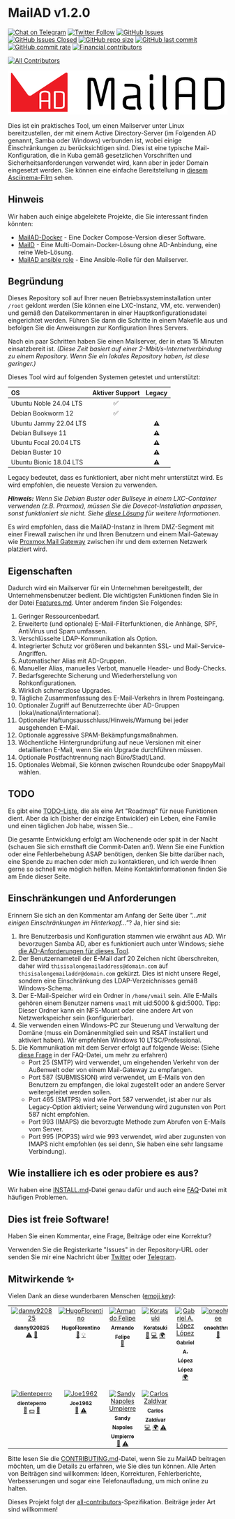 # MailAD v1.2.0

[![Chat on Telegram](https://img.shields.io/badge/Chat%20on-Telegram-brightgreen?style=flat-square)](https://t.me/MailAD_dev) [![Twitter Follow](https://img.shields.io/twitter/follow/co7wt?label=Follow&style=flat-square)](https://twitter.com/co7wt) [![GitHub Issues](https://img.shields.io/github/issues/stdevPavelmc/mailad?style=flat-square)](https://github.com/stdevPavelmc/mailad/issues) [![GitHub Issues Closed](https://img.shields.io/github/issues-closed/stdevPavelmc/mailad?style=flat-square)](https://github.com/stdevPavelmc/mailad/issues?q=is%3Aissue+is%3Aclosed) [![GitHub repo size](https://img.shields.io/github/repo-size/stdevPavelmc/mailad?style=flat-square)](https://github.com/stdevPavelmc/mailad/archive/master.zip) [![GitHub last commit](https://img.shields.io/github/last-commit/stdevPavelmc/mailad?style=flat-square)](https://github.com/stdevPavelmc/mailad/commits/master) [![GitHub commit rate](https://img.shields.io/github/commit-activity/m/stdevPavelmc/mailad?style=flat-square)](https://github.com/stdevPavelmc/mailad/commits/master) [![Financial contributors](https://opencollective.com/mailad/tiers/badge.svg)](https://opencollective.com/mailad)

<!-- ALL-CONTRIBUTORS-BADGE:START - Do not remove or modify this section -->
[![All Contributors](https://img.shields.io/badge/all_contributors-11-orange.svg?style=flat-square)](#contributors-)
<!-- ALL-CONTRIBUTORS-BADGE:END -->

![MailAD Logo](../logos/MailAD-logo-full_white_background.png)

Dies ist ein praktisches Tool, um einen Mailserver unter Linux bereitzustellen, der mit einem Active Directory-Server (im Folgenden AD genannt, Samba oder Windows) verbunden ist, wobei einige Einschränkungen zu berücksichtigen sind. Dies ist eine typische Mail-Konfiguration, die in Kuba gemäß gesetzlichen Vorschriften und Sicherheitsanforderungen verwendet wird, kann aber in jeder Domain eingesetzt werden. Sie können eine einfache Bereitstellung in [diesem Asciinema-Film](https://asciinema.org/a/fD1LuVLfeb8RPCHOIgbR1J9d8) sehen.

## Hinweis

Wir haben auch einige abgeleitete Projekte, die Sie interessant finden könnten:

- [MailAD-Docker](https://github.com/stdevPavelmc/mailad-docker/) - Eine Docker Compose-Version dieser Software.
- [MailD](https://github.com/stdevPavelmc/maild/) - Eine Multi-Domain-Docker-Lösung ohne AD-Anbindung, eine reine Web-Lösung.
- [MailAD ansible role](https://github.com/stdevPavelmc/mailad-ansible-role) - Eine Ansible-Rolle für den Mailserver.

## Begründung

Dieses Repository soll auf Ihrer neuen Betriebssysteminstallation unter `/root` geklont werden (Sie können eine LXC-Instanz, VM, etc. verwenden) und gemäß den Dateikommentaren in einer Hauptkonfigurationsdatei eingerichtet werden. Führen Sie dann die Schritte in einem Makefile aus und befolgen Sie die Anweisungen zur Konfiguration Ihres Servers.

Nach ein paar Schritten haben Sie einen Mailserver, der in etwa 15 Minuten einsatzbereit ist. *(Diese Zeit basiert auf einer 2-Mbit/s-Internetverbindung zu einem Repository. Wenn Sie ein lokales Repository haben, ist diese geringer.)*

Dieses Tool wird auf folgenden Systemen getestet und unterstützt:

| OS | Aktiver Support | Legacy |
|:--- |:---:|:---:|
| Ubuntu Noble 24.04 LTS | ✅ |  |
| Debian Bookworm 12 | ✅ |  |
| Ubuntu Jammy 22.04 LTS |  | ⚠️ |
| Debian Bullseye 11 |  | ⚠️ |
| Ubuntu Focal 20.04 LTS |  | ⚠️ |
| Debian Buster 10 |  | ⚠️ |
| Ubuntu Bionic 18.04 LTS |  | ⚠️ |

Legacy bedeutet, dass es funktioniert, aber nicht mehr unterstützt wird. Es wird empfohlen, die neueste Version zu verwenden.

***Hinweis:** Wenn Sie Debian Buster oder Bullseye in einem LXC-Container verwenden (z.B. Proxmox), müssen Sie die Dovecot-Installation anpassen, sonst funktioniert sie nicht. Siehe [diese Lösung](https://serverfault.com/questions/976250/dovecot-lxc-apparmor-denied-buster) für weitere Informationen.*

Es wird empfohlen, dass die MailAD-Instanz in Ihrem DMZ-Segment mit einer Firewall zwischen ihr und Ihren Benutzern und einem Mail-Gateway wie [Proxmox Mail Gateway](https://www.proxmox.com/de/proxmox-mail-gateway) zwischen ihr und dem externen Netzwerk platziert wird.

## Eigenschaften

Dadurch wird ein Mailserver für ein Unternehmen bereitgestellt, der Unternehmensbenutzer bedient. Die wichtigsten Funktionen finden Sie in der Datei [Features.md](../Features.md). Unter anderem finden Sie Folgendes:

1. Geringer Ressourcenbedarf.
2. Erweiterte (und optionale) E-Mail-Filterfunktionen, die Anhänge, SPF, AntiVirus und Spam umfassen.
3. Verschlüsselte LDAP-Kommunikation als Option.
4. Integrierter Schutz vor größeren und bekannten SSL- und Mail-Service-Angriffen.
5. Automatischer Alias mit AD-Gruppen.
6. Manueller Alias, manuelles Verbot, manuelle Header- und Body-Checks.
7. Bedarfsgerechte Sicherung und Wiederherstellung von Rohkonfigurationen.
8. Wirklich schmerzlose Upgrades.
9. Tägliche Zusammenfassung des E-Mail-Verkehrs in Ihrem Posteingang.
10. Optionaler Zugriff auf Benutzerrechte über AD-Gruppen (lokal/national/international).
11. Optionaler Haftungsausschluss/Hinweis/Warnung bei jeder ausgehenden E-Mail.
12. Optionale aggressive SPAM-Bekämpfungsmaßnahmen.
13. Wöchentliche Hintergrundprüfung auf neue Versionen mit einer detaillierten E-Mail, wenn Sie ein Upgrade durchführen müssen.
14. Optionale Postfachtrennung nach Büro/Stadt/Land.
15. Optionales Webmail, Sie können zwischen Roundcube oder SnappyMail wählen.

## TODO

Es gibt eine [TODO-Liste](../TODO.md), die als eine Art "Roadmap" für neue Funktionen dient. Aber da ich (bisher der einzige Entwickler) ein Leben, eine Familie und einen täglichen Job habe, wissen Sie...

Die gesamte Entwicklung erfolgt am Wochenende oder spät in der Nacht (schauen Sie sich ernsthaft die Commit-Daten an!). Wenn Sie eine Funktion oder eine Fehlerbehebung ASAP benötigen, denken Sie bitte darüber nach, eine Spende zu machen oder mich zu kontaktieren, und ich werde Ihnen gerne so schnell wie möglich helfen. Meine Kontaktinformationen finden Sie am Ende dieser Seite.

## Einschränkungen und Anforderungen

Erinnern Sie sich an den Kommentar am Anfang der Seite über *"...mit einigen Einschränkungen im Hinterkopf..."*? Ja, hier sind sie:

1. Ihre Benutzerbasis und Konfiguration stammen wie erwähnt aus AD. Wir bevorzugen Samba AD, aber es funktioniert auch unter Windows; siehe [die AD-Anforderungen für dieses Tool](../AD_Requirements.md).
2. Der Benutzernameteil der E-Mail darf 20 Zeichen nicht überschreiten, daher wird `thisisalongemailaddress@domain.com` auf `thisisalongemailaddr@domain.com` gekürzt. Dies ist nicht unsere Regel, sondern eine Einschränkung des LDAP-Verzeichnisses gemäß Windows-Schema.
3. Der E-Mail-Speicher wird ein Ordner in `/home/vmail` sein. Alle E-Mails gehören einem Benutzer namens `vmail` mit uid:5000 & gid:5000. Tipp: Dieser Ordner kann ein NFS-Mount oder eine andere Art von Netzwerkspeicher sein (konfigurierbar).
4. Sie verwenden einen Windows-PC zur Steuerung und Verwaltung der Domäne (muss ein Domänenmitglied sein und RSAT installiert und aktiviert haben). Wir empfehlen Windows 10 LTSC/Professional.
5. Die Kommunikation mit dem Server erfolgt auf folgende Weise: (Siehe [diese Frage](../FAQ.md#what-ports-i-need-to-get-open-to-make-sure-the-servers-works-ok) in der FAQ-Datei, um mehr zu erfahren)
    - Port 25 (SMTP) wird verwendet, um eingehenden Verkehr von der Außenwelt oder von einem Mail-Gateway zu empfangen.
    - Port 587 (SUBMISSION) wird verwendet, um E-Mails von den Benutzern zu empfangen, die lokal zugestellt oder an andere Server weitergeleitet werden sollen.
    - Port 465 (SMTPS) wird wie Port 587 verwendet, ist aber nur als Legacy-Option aktiviert; seine Verwendung wird zugunsten von Port 587 nicht empfohlen.
    - Port 993 (IMAPS) die bevorzugte Methode zum Abrufen von E-Mails vom Server.
    - Port 995 (POP3S) wird wie 993 verwendet, wird aber zugunsten von IMAPS nicht empfohlen (es sei denn, Sie haben eine sehr langsame Verbindung).

## Wie installiere ich es oder probiere es aus?

Wir haben eine [INSTALL.md](../INSTALL.md)-Datei genau dafür und auch eine [FAQ](../FAQ.md)-Datei mit häufigen Problemen.

## Dies ist freie Software!

Haben Sie einen Kommentar, eine Frage, Beiträge oder eine Korrektur?

Verwenden Sie die Registerkarte "Issues" in der Repository-URL oder senden Sie mir eine Nachricht über [Twitter](https://twitter.com/co7wt) oder [Telegram](https://t.me/pavelmc).

## Mitwirkende ✨

Vielen Dank an diese wunderbaren Menschen ([emoji key](https://allcontributors.org/docs/en/emoji-key)):

<!-- ALL-CONTRIBUTORS-LIST:START - Do not remove or modify this section -->
<!-- prettier-ignore-start -->
<!-- markdownlint-disable -->
<table>
  <tbody>
    <tr>
      <td align="center" valign="top" width="14.28%"><a href="https://github.com/danny920825"><img src="https://avatars2.githubusercontent.com/u/33090194?v=4?s=100" width="100px;" alt="danny920825"/><br /><sub><b>danny920825</b></sub></a><br /><a href="https://github.com/stdevPavelmc/mailad/commits?author=danny920825" title="Tests">⚠️</a> <a href="#ideas-danny920825" title="Ideas, Planning, & Feedback">🤔</a></td>
      <td align="center" valign="top" width="14.28%"><a href="https://github.com/HugoFlorentino"><img src="https://avatars0.githubusercontent.com/u/11479345?v=4?s=100" width="100px;" alt="HugoFlorentino"/><br /><sub><b>HugoFlorentino</b></sub></a><br /><a href="#ideas-HugoFlorentino" title="Ideas, Planning, & Feedback">🤔</a> <a href="#example-HugoFlorentino" title="Examples">💡</a></td>
      <td align="center" valign="top" width="14.28%"><a href="https://www.sysadminsdecuba.com"><img src="https://avatars1.githubusercontent.com/u/12705691?v=4?s=100" width="100px;" alt="Armando Felipe"/><br /><sub><b>Armando Felipe</b></sub></a><br /><a href="#ideas-armandofcom" title="Ideas, Planning, & Feedback">🤔</a></td>
      <td align="center" valign="top" width="14.28%"><a href="https://github.com/Koratsuki"><img src="https://avatars0.githubusercontent.com/u/20727446?v=4?s=100" width="100px;" alt="Koratsuki"/><br /><sub><b>Koratsuki</b></sub></a><br /><a href="#ideas-Koratsuki" title="Ideas, Planning, & Feedback">🤔</a> <a href="https://github.com/stdevPavelmc/mailad/commits?author=Koratsuki" title="Code">💻</a> <a href="#translation-Koratsuki" title="Translation">🌍</a></td>
      <td align="center" valign="top" width="14.28%"><a href="http://www.daxslab.com"><img src="https://avatars0.githubusercontent.com/u/13596248?v=4?s=100" width="100px;" alt="Gabriel A. López López"/><br /><sub><b>Gabriel A. López López</b></sub></a><br /><a href="#translation-glpzzz" title="Translation">🌍</a></td>
      <td align="center" valign="top" width="14.28%"><a href="https://github.com/oneohthree"><img src="https://avatars0.githubusercontent.com/u/7398832?v=4?s=100" width="100px;" alt="oneohthree"/><br /><sub><b>oneohthree</b></sub></a><br /><a href="#ideas-oneohthree" title="Ideas, Planning, & Feedback">🤔</a></td>
      <td align="center" valign="top" width="14.28%"><a href="http://iskra.ml"><img src="https://avatars3.githubusercontent.com/u/6555851?v=4?s=100" width="100px;" alt="Eddy Ernesto del Valle Pino"/><br /><sub><b>Eddy Ernesto del Valle Pino</b></sub></a><br /><a href="https://github.com/stdevPavelmc/mailad/commits?author=edelvalle" title="Documentation">📖</a></td>
    </tr>
    <tr>
      <td align="center" valign="top" width="14.28%"><a href="https://github.com/dienteperro"><img src="https://avatars.githubusercontent.com/u/5240140?v=4?s=100" width="100px;" alt="dienteperro"/><br /><sub><b>dienteperro</b></sub></a><br /><a href="https://github.com/stdevPavelmc/mailad/commits?author=dienteperro" title="Documentation">📖</a> <a href="#financial-dienteperro" title="Financial">💵</a> <a href="#ideas-dienteperro" title="Ideas, Planning, & Feedback">🤔</a></td>
      <td align="center" valign="top" width="14.28%"><a href="http://jjrweb.byethost8.com/"><img src="https://avatars.githubusercontent.com/u/11667019?v=4?s=100" width="100px;" alt="Joe1962"/><br /><sub><b>Joe1962</b></sub></a><br /><a href="#ideas-Joe1962" title="Ideas, Planning, & Feedback">🤔</a> <a href="https://github.com/stdevPavelmc/mailad/commits?author=Joe1962" title="Tests">⚠️</a></td>
      <td align="center" valign="top" width="14.28%"><a href="https://github.com/sandy-cmg"><img src="https://avatars.githubusercontent.com/u/101523070?v=4?s=100" width="100px;" alt="Sandy Napoles Umpierre"/><br /><sub><b>Sandy Napoles Umpierre</b></sub></a><br /><a href="#ideas-sandy-cmg" title="Ideas, Planning, & Feedback">🤔</a> <a href="https://github.com/stdevPavelmc/mailad/commits?author=sandy-cmg" title="Tests">⚠️</a></td>
      <td align="center" valign="top" width="14.28%"><a href="https://cz9dev.github.io/"><img src="https://avatars.githubusercontent.com/u/97544746?v=4?s=100" width="100px;" alt="Carlos Zaldívar"/><br /><sub><b>Carlos Zaldívar</b></sub></a><br /><a href="https://github.com/stdevPavelmc/mailad/commits?author=cz9dev" title="Code">💻</a> <a href="#translation-cz9dev" title="Translation">🌍</a> <a href="https://github.com/stdevPavelmc/mailad/commits?author=cz9dev" title="Tests">⚠️</a></td>
    </tr>
  </tbody>
</table>

<!-- markdownlint-restore -->
<!-- prettier-ignore-end -->

<!-- ALL-CONTRIBUTORS-LIST:END -->

Bitte lesen Sie die [CONTRIBUTING.md](../CONTRIBUTING.md)-Datei, wenn Sie zu MailAD beitragen möchten, um die Details zu erfahren, wie Sie dies tun können. Alle Arten von Beiträgen sind willkommen: Ideen, Korrekturen, Fehlerberichte, Verbesserungen und sogar eine Telefonaufladung, um mich online zu halten.

Dieses Projekt folgt der [all-contributors](https://github.com/all-contributors/all-contributors)-Spezifikation. Beiträge jeder Art sind willkommen!

